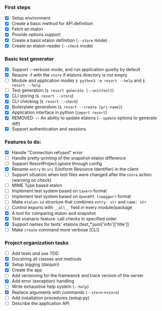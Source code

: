 
### First steps
- [x] Setup environment 
- [x] Create a basic method for API definition
- [x] Fetch an etalon
- [x] Provide options support
- [x] Create a basic etalon definition (`--store` mode)
- [x] Create an etalon-reader (`--check` mode)

### Basic test generator
- [x] Support --verbose mode, and run application quietly by default
- [x] Require -f with the `store` if etalons directory is not empty
- [ ] Module and application modes `$ python3 -m resort --help` and `$ resort --help`
- [ ] Test generation (`$ resort generate [--unittest]`)
- [x] CLI storing (`$ resort --store`)
- [x] CLI checking (`$ resort --check`)
- [x] Boilerplate generation (`$ resort --create [prj-name]`)
- [x] Application interface in python (`import resort`)
- [x] REMOVED: -- An ability to update etalons (`--update` options to generate diff)
- [x] Support authentication and sessions

### Features to do:
- [x] Handle "Connection refused" error
- [ ] Handle pretty-printing of the snapshot-etalon difference
- [ ] Support ResortProject.ignore through config
- [x] Rename `entry` to `uri` (Uniform Resource Identifier) in the client
- [ ] Support situation when test files were changed after the `store` action. (warning on check)
- [ ] MIME Type based etalon
- [ ] Implement test system based on `tavern` format
- [ ] Implement test system based on `OpenAPI (swagger)` format
- [ ] Make `etalon-id` structure that combines `entry: str` and `name: str`
- [ ] Control exports with `__all__` field in every module/package
- [x] A tool for comparing etalon and snapshot
- [x] Test scenario feature: call checks in specified order
- [x] Support names for tests' etalons (test_*.json['info']['title'])
- [ ] Make `create` command more verbose [CLI]

### Project organization tasks
- [ ] Add tests and use TDD
- [x] Docstring all classes and methods
- [x] Setup logging (daiquiri)
- [x] Create the app
- [ ] Add versioning for the framework and track version of the server
- [x] Add error (exception) handling 
- [ ] Write exhaustive help system (`--help`)
- [x] Replace arguments with commands (`--store`->`store`)
- [ ] Add installation procedures (setup.py)
- [ ] Describe the application API
